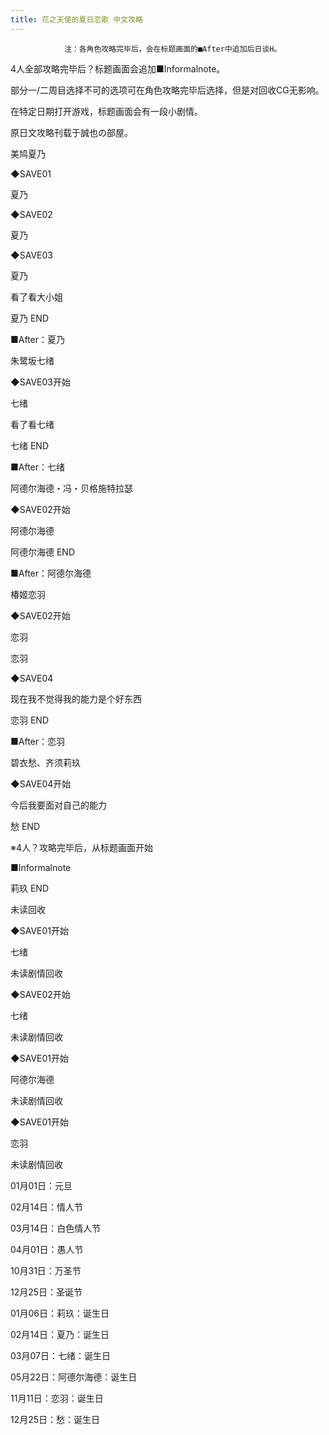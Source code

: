 ```yaml
---
title: 花之天使的夏日恋歌 中文攻略
---
```


                注：各角色攻略完毕后，会在标题画面的■After中追加后日谈H。

4人全部攻略完毕后？标题画面会追加■Informalnote。

部分一/二周目选择不可的选项可在角色攻略完毕后选择，但是对回收CG无影响。

在特定日期打开游戏，标题画面会有一段小剧情。

原日文攻略刊载于誠也の部屋。



美鸠夏乃



◆SAVE01

夏乃

◆SAVE02

夏乃

◆SAVE03

夏乃

看了看大小姐



夏乃 END



■After：夏乃



朱鹭坂七绪



◆SAVE03开始

七绪

看了看七绪



七绪 END



■After：七绪



阿德尔海德・冯・贝格施特拉瑟



◆SAVE02开始

阿德尔海德



阿德尔海德 END



■After：阿德尔海德



椿姬恋羽



◆SAVE02开始

恋羽

恋羽

◆SAVE04

现在我不觉得我的能力是个好东西



恋羽 END



■After：恋羽



碧衣愁、齐须莉玖



◆SAVE04开始

今后我要面对自己的能力



愁 END



※4人？攻略完毕后，从标题画面开始

■Informalnote



莉玖 END



未读回收



◆SAVE01开始

七绪



未读剧情回收



◆SAVE02开始

七绪



未读剧情回收



◆SAVE01开始

阿德尔海德



未读剧情回收



◆SAVE01开始

恋羽



未读剧情回收



01月01日：元旦

02月14日：情人节

03月14日：白色情人节

04月01日：愚人节

10月31日：万圣节

12月25日：圣诞节



01月06日：莉玖：诞生日

02月14日：夏乃：诞生日

03月07日：七绪：诞生日

05月22日：阿德尔海德：诞生日

11月11日：恋羽：诞生日

12月25日：愁：诞生日


              
